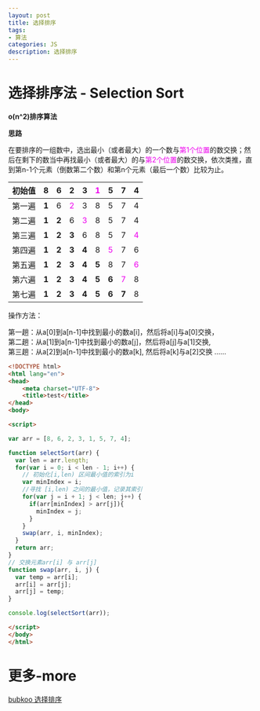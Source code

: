 ```yaml
---
layout: post
title: 选择排序
tags:
- 算法
categories: JS
description: 选择排序
---
```


# 选择排序法 - Selection Sort

**o(n^2)排序算法**

**思路**

在要排序的一组数中，选出最小（或者最大）的一个数与<font color="#e0e">第1个位置</font>的数交换；然后在剩下的数当中再找最小（或者最大）的与<font color="#e0e">第2个位置</font>的数交换，依次类推，直到第n-1个元素（倒数第二个数）和第n个元素（最后一个数）比较为止。

|初始值|8|6|2|3|<font color="#e0e">1</font>|5|7|4|
|---|---|---|---|---|---|---|---|---|
|第一遍|**1**|6|<font color="#e0e">2|3|8|5|7|4|
|第二遍|**1**|**2**|6|<font color="#e0e">3</font>|8|5|7|4|
|第三遍|**1**|**2**|**3**|6|8|5|7|<font color="#e0e">4</font>|
|第四遍|**1**|**2**|**3**|**4**|8|<font color="#e0e">5</font>|7|6|
|第五遍|**1**|**2**|**3**|**4**|**5**|8|7|<font color="#e0e">6</font>|
|第六遍|**1**|**2**|**3**|**4**|**5**|**6**|<font color="#e0e">7</font>|8|
|第七遍|**1**|**2**|**3**|**4**|**5**|**6**|**7**|8|

操作方法：

第一趟：从a[0]到a[n-1]中找到最小的数a[i]，然后将a[i]与a[0]交换，  
第二趟：从a[1]到a[n-1]中找到最小的数a[j]，然后将a[j]与a[1]交换,  
第三趟：从a[2]到a[n-1]中找到最小的数a[k], 然后将a[k]与a[2]交换 ……

```html
<!DOCTYPE html>
<html lang="en">
<head>
	<meta charset="UTF-8">
	<title>test</title>
</head>
<body>

<script>  

var arr = [8, 6, 2, 3, 1, 5, 7, 4];

function selectSort(arr) {
  var len = arr.length;
  for(var i = 0; i < len - 1; i++) {
    // 初始化[i,len) 区间最小值的索引为i
    var minIndex = i;
    //寻找 [i,len) 之间的最小值，记录其索引
    for(var j = i + 1; j < len; j++) {
      if(arr[minIndex] > arr[j]){
        minIndex = j;
      }
    }
    swap(arr, i, minIndex);
  }
  return arr;
}
// 交换元素arr[i] 与 arr[j]
function swap(arr, i, j) {
  var temp = arr[i];
  arr[i] = arr[j];
  arr[j] = temp;
}

console.log(selectSort(arr));

</script>
</body>
</html>
```


# 更多-more

[bubkoo 选择排序](http://bubkoo.com/2014/01/13/sort-algorithm/selection-sort/)